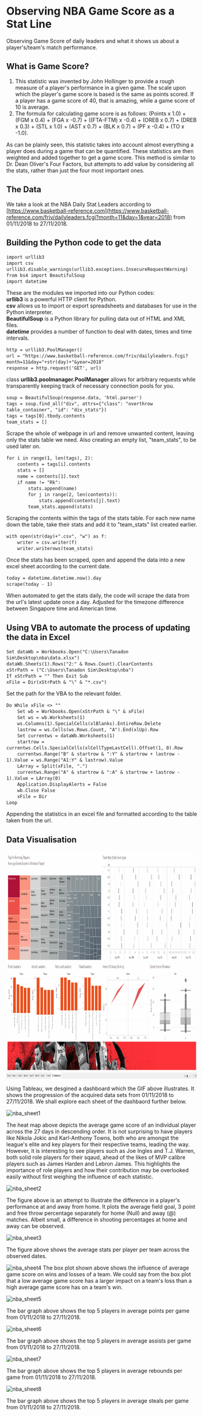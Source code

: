 # Observing NBA Game Score as a Stat Line
Observing Game Score of daily leaders and what it shows us about a player's/team's match performance.

## What is Game Score?
1. This statistic was invented by John Hollinger to provide a rough measure of a player's performance in a given game.  The scale upon which the player's game score is based is the same as points scored.  If a player has a game score of 40, that is amazing, while a game score of 10 is average.
2. The formula for calculating game score is as follows: (Points x 1.0) + (FGM x 0.4) + (FGA x -0.7) + ((FTA-FTM) x -0.4) + (OREB x 0.7) + (DREB x 0.3) + (STL x 1.0) + (AST x 0.7) + (BLK x 0.7) + (PF x -0.4) + (TO x -1.0). 

As can be plainly seen, this statistic takes into account almost everything a player does during a game that can be quantified.  These statistics are then weighted and added together to get a game score.  This method is similar to Dr. Dean Oliver's Four Factors, but attempts to add value by considering all the stats, rather than just the four most important ones.

## The Data 
We take a look at the NBA Daily Stat Leaders according to [https://www.basketball-reference.com](https://www.basketball-reference.com/friv/dailyleaders.fcgi?month=11&day=1&year=2018) from 01/11/2018 to 27/11/2018.

## Building the Python code to get the data 
```
import urllib3
import csv
urllib3.disable_warnings(urllib3.exceptions.InsecureRequestWarning)
from bs4 import BeautifulSoup
import datetime
```
These are the modules we imported into our Python codes:    
**urllib3** is a powerful HTTP client for Python.  
**csv** allows us to import or export spreadsheets and databases for use in the Python interpreter.  
**BeautifulSoup** is a Python library for pulling data out of HTML and XML files.  
**datetime** provides a number of function to deal with dates, times and time intervals.

```
http = urllib3.PoolManager()
url = "https://www.basketball-reference.com/friv/dailyleaders.fcgi?month=11&day="+str(day)+"&year=2018"
response = http.request('GET', url)
```
class **urllib3.poolmanager.PoolManager** allows for arbitrary requests while transparently keeping track of necessary connection pools for you.  

```
soup = BeautifulSoup(response.data, 'html.parser')
tags = soup.find_all("div", attrs={"class": "overthrow table_container", "id": "div_stats"})
tags = tags[0].tbody.contents
team_stats = []
```
Scrape the whole of webpage in url and remove unwanted content, leaving only the stats table we need. Also creating an empty list, "team_stats", to be used later on. 

```
for i in range(1, len(tags), 2):
    contents = tags[i].contents
    stats = []
    name = contents[1].text
    if name != "Rk":
        stats.append(name)
        for j in range(2, len(contents)):
            stats.append(contents[j].text)
        team_stats.append(stats)

```
Scraping the contents within the tags of the stats table. For each new name down the table, take their stats and add it to "team_stats" list created earlier. 

```
with open(str(day)+".csv", "w") as f:
    writer = csv.writer(f)
    writer.writerows(team_stats)
```
Once the stats has been scraped, open and append the data into a new excel sheet according to the current date. 

```
today = datetime.datetime.now().day
scrape(today - 1)
```
When automated to get the stats daily, the code will scrape the data from the url's latest update once a day. Adjusted for the timezone difference between Singapore time and American time.

## Using VBA to automate the process of updating the data in Excel
```
Set dataWb = Workbooks.Open("C:\Users\Tanadon Sim\Desktop\nba\data.xlsx")
dataWb.Sheets(1).Rows("2:" & Rows.Count).ClearContents
xStrPath = ("C:\Users\Tanadon Sim\Desktop\nba")
If xStrPath = "" Then Exit Sub
xFile = Dir(xStrPath & "\" & "*.csv")
```
Set the path for the VBA to the relevant folder. 

```
Do While xFile <> ""
    Set wb = Workbooks.Open(xStrPath & "\" & xFile)
    Set ws = wb.Worksheets(1)
    ws.Columns(1).SpecialCells(xlBlanks).EntireRow.Delete
    lastrow = ws.Cells(ws.Rows.Count, "A").End(xlUp).Row
    Set currentws = dataWb.Worksheets(1)
    startrow = currentws.Cells.SpecialCells(xlCellTypeLastCell).Offset(1, 0).Row
    currentws.Range("B" & startrow & ":Y" & startrow + lastrow - 1).Value = ws.Range("A1:Y" & lastrow).Value
    LArray = Split(xFile, ".")
    currentws.Range("A" & startrow & ":A" & startrow + lastrow - 1).Value = LArray(0)
    Application.DisplayAlerts = False
    wb.Close False
    xFile = Dir
Loop
```
Appending the statistics in an excel file and formatted according to the table taken from the url.  



## Data Visualisation 
<img src="nba.gif" width="1000" height="600" />

Using Tableau, we desgined a dashboard which the GIF above illustrates. It shows the progression of the acquired data sets from 01/11/2018 to 27/11/2018. We shall explore each sheet of the dashbaord further below.   


![nba_sheet1](https://user-images.githubusercontent.com/44894094/49791898-5d651100-fd6c-11e8-84df-c5bac1343e5b.png)

The heat map above depicts the average game score of an individual player across the 27 days in descending order. It is not surprising to have players like Nikola Jokic and Karl-Anthony Towns, both who are amongst the league's elite and key players for their respective teams, leading the way. However, it is interesting to see players such as Joe Ingles and T.J. Warren, both solid role players for their sqaud, ahead of the likes of MVP calibre players such as James Harden and Lebron James. This highlights the importance of role players and how their contribution may be overlooked easily without first weighing the influence of each statistic.  


![nba_sheet2](https://user-images.githubusercontent.com/44894094/49797257-d9b22100-fd79-11e8-90ff-ffc8635349ab.png)

The figure above is an attempt to illustrate the difference in a player's performance at and away from home. It plots the average field goal, 3 point and free throw percentage separately for home (Null) and away (@) matches. Albeit small, a difference in shooting percentages at home and away can be observed. 


![nba_sheet3](https://user-images.githubusercontent.com/44894094/49856715-8698a680-fe2b-11e8-986d-d78c8b9a81d3.png)

The figure above shows the average stats per player per team across the observed dates. 


![nba_sheet4](https://user-images.githubusercontent.com/44894094/49857400-65d15080-fe2d-11e8-998f-dfeaecbed035.png)
The box plot shown above shows the influence of average game score on wins and losses of a team. We could say from the box plot that a low average game score has a larger impact on a team's loss than a high average game score has on a team's win. 


![nba_sheet5](https://user-images.githubusercontent.com/44894094/49948421-656cae80-ff2e-11e8-8ce1-ae24c5a13197.png)

The bar graph above shows the top 5 players in average points per game from 01/11/2018 to 27/11/2018.


![nba_sheet6](https://user-images.githubusercontent.com/44894094/49950708-4b819a80-ff33-11e8-94fe-c3ec282e00bc.png)

The bar graph above shows the top 5 players in average assists per game from 01/11/2018 to 27/11/2018.


![nba_sheet7](https://user-images.githubusercontent.com/44894094/49950768-694eff80-ff33-11e8-99df-3f80d1d46aed.png)

The bar graph above shows the top 5 players in average rebounds per game from 01/11/2018 to 27/11/2018.


![nba_sheet8](https://user-images.githubusercontent.com/44894094/49950812-7bc93900-ff33-11e8-86d0-83c434362b57.png)

The bar graph above shows the top 5 players in average steals per game from 01/11/2018 to 27/11/2018.



